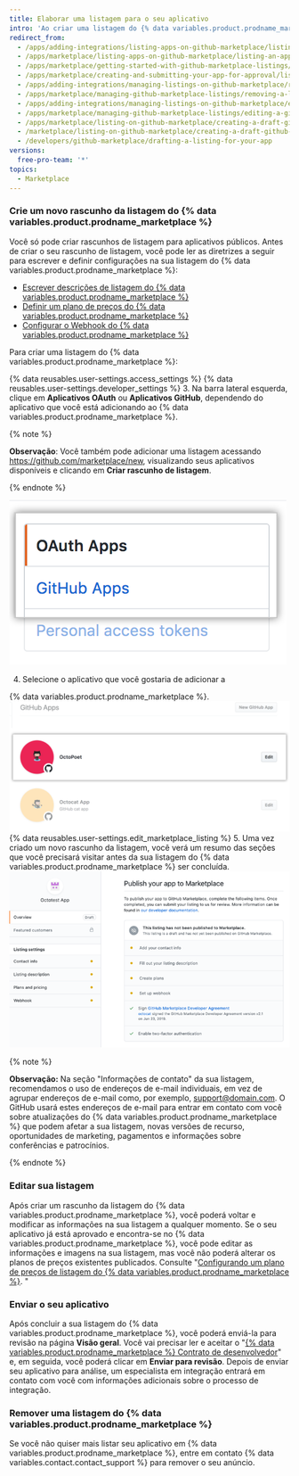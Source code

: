 ```yaml
---
title: Elaborar uma listagem para o seu aplicativo
intro: 'Ao criar uma listagem do {% data variables.product.prodname_marketplace %}, o GitHub salva-na no modo rascunho até que você envie o aplicativo para aprovação. Sua listagem mostra aos clientes como podem usar seu aplicativo.'
redirect_from:
  - /apps/adding-integrations/listing-apps-on-github-marketplace/listing-an-app-on-github-marketplace/
  - /apps/marketplace/listing-apps-on-github-marketplace/listing-an-app-on-github-marketplace/
  - /apps/marketplace/getting-started-with-github-marketplace-listings/listing-an-app-on-github-marketplace/
  - /apps/marketplace/creating-and-submitting-your-app-for-approval/listing-an-app-on-github-marketplace/
  - /apps/adding-integrations/managing-listings-on-github-marketplace/removing-a-listing-from-github-marketplace/
  - /apps/marketplace/managing-github-marketplace-listings/removing-a-listing-from-github-marketplace/
  - /apps/adding-integrations/managing-listings-on-github-marketplace/editing-a-github-marketplace-listing/
  - /apps/marketplace/managing-github-marketplace-listings/editing-a-github-marketplace-listing/
  - /apps/marketplace/listing-on-github-marketplace/creating-a-draft-github-marketplace-listing/
  - /marketplace/listing-on-github-marketplace/creating-a-draft-github-marketplace-listing
  - /developers/github-marketplace/drafting-a-listing-for-your-app
versions:
  free-pro-team: '*'
topics:
  - Marketplace
---
```

### Crie um novo rascunho da listagem do {% data variables.product.prodname_marketplace %}

Você só pode criar rascunhos de listagem para aplicativos públicos. Antes de criar o seu rascunho de listagem, você pode ler as diretrizes a seguir para escrever e definir configurações na sua listagem do {% data variables.product.prodname_marketplace %}:

* [Escrever descrições de listagem do {% data variables.product.prodname_marketplace %}](/marketplace/listing-on-github-marketplace/writing-github-marketplace-listing-descriptions/)
* [Definir um plano de preços do {% data variables.product.prodname_marketplace %}](/marketplace/listing-on-github-marketplace/setting-a-github-marketplace-listing-s-pricing-plan/)
* [Configurar o Webhook do {% data variables.product.prodname_marketplace %}](/marketplace/listing-on-github-marketplace/configuring-the-github-marketplace-webhook/)

Para criar uma listagem do {% data variables.product.prodname_marketplace %}:

{% data reusables.user-settings.access_settings %}
{% data reusables.user-settings.developer_settings %}
3. Na barra lateral esquerda, clique em **Aplicativos OAuth** ou **Aplicativos GitHub**, dependendo do aplicativo que você está adicionando ao {% data variables.product.prodname_marketplace %}.

  {% note %}

  **Observação**: Você também pode adicionar uma listagem acessando https://github.com/marketplace/new, visualizando seus aplicativos disponíveis e clicando em **Criar rascunho de listagem**.

  {% endnote %}

  ![Seleção do tipo de aplicativo](/assets/images/settings/apps_choose_app.png)

4. Selecione o aplicativo que você gostaria de adicionar a

{% data variables.product.prodname_marketplace %}.
![Seleção de aplicativo para listagem do {% data variables.product.prodname_marketplace %}](/assets/images/github-apps/github_apps_select-app.png)
{% data reusables.user-settings.edit_marketplace_listing %}
5. Uma vez criado um novo rascunho da listagem, você verá um resumo das seções que você precisará visitar antes da sua listagem do {% data variables.product.prodname_marketplace %} ser concluída. ![Listagem do GitHub Marketplace](/assets/images/marketplace/marketplace_listing_overview.png)


{% note %}

**Observação:** Na seção "Informações de contato" da sua listagem, recomendamos o uso de endereços de e-mail individuais, em vez de agrupar endereços de e-mail como, por exemplo, support@domain.com. O GitHub usará estes endereços de e-mail para entrar em contato com você sobre atualizações do {% data variables.product.prodname_marketplace %} que podem afetar a sua listagem, novas versões de recurso, oportunidades de marketing, pagamentos e informações sobre conferências e patrocínios.

{% endnote %}

### Editar sua listagem

Após criar um rascunho da listagem do {% data variables.product.prodname_marketplace %}, você poderá voltar e modificar as informações na sua listagem a qualquer momento. Se o seu aplicativo já está aprovado e encontra-se no {% data variables.product.prodname_marketplace %}, você pode editar as informações e imagens na sua listagem, mas você não poderá alterar os planos de preços existentes publicados. Consulte "[Configurando um plano de preços de listagem do {% data variables.product.prodname_marketplace %}](/marketplace/listing-on-github-marketplace/setting-a-github-marketplace-listing-s-pricing-plan/). "

### Enviar o seu aplicativo

Após concluir a sua listagem do {% data variables.product.prodname_marketplace %}, você poderá enviá-la para revisão na página **Visão geral**. Você vai precisar ler e aceitar o "[{% data variables.product.prodname_marketplace %} Contrato de desenvolvedor](/articles/github-marketplace-developer-agreement/)" e, em seguida, você poderá clicar em **Enviar para revisão**. Depois de enviar seu aplicativo para análise, um especialista em integração entrará em contato com você com informações adicionais sobre o processo de integração.

### Remover uma listagem do {% data variables.product.prodname_marketplace %}

Se você não quiser mais listar seu aplicativo em {% data variables.product.prodname_marketplace %}, entre em contato {% data variables.contact.contact_support %} para remover o seu anúncio.

